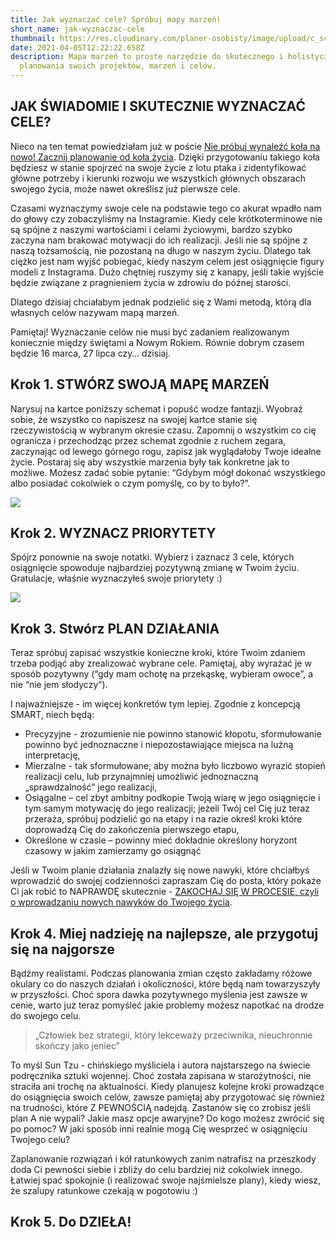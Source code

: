 ```yaml
---
title: Jak wyznaczać cele? Spróbuj mapy marzeń!
short_name: jak-wyznaczac-cele
thumbnail: https://res.cloudinary.com/planer-osobisty/image/upload/c_scale,f_auto,q_auto,w_1400/v1619426662/Grafika_do_tekst%C3%B3w_na_bloga_12_lsoxsu.png
date: 2021-04-05T12:22:22.658Z
description: Mapa marzeń to proste narzędzie do skutecznego i holistycznego
  planowania swoich projektów, marzeń i celów.
---
```

## JAK ŚWIADOMIE I SKUTECZNIE WYZNACZAĆ CELE?

Nieco na ten temat powiedziałam już w poście [Nie próbuj wynaleźć koła na nowo! Zacznij planowanie od koła życia](/blog/kolo-zycia). Dzięki przygotowaniu takiego koła będziesz w stanie spojrzeć na swoje życie z lotu ptaka i zidentyfikować główne potrzeby i kierunki rozwoju we wszystkich głównych obszarach swojego życia, może nawet określisz już pierwsze cele. 

Czasami wyznaczymy swoje cele na podstawie tego co akurat wpadło nam do głowy czy zobaczyliśmy na Instagramie. Kiedy cele krótkoterminowe nie są spójne z naszymi wartościami i celami życiowymi, bardzo szybko zaczyna nam brakować motywacji do ich realizacji. Jeśli nie są spójne z naszą tożsamością, nie pozostaną na długo w naszym życiu. Dlatego tak ciężko jest nam wyjść pobiegać, kiedy naszym celem jest osiągnięcie figury modeli z Instagrama. Dużo chętniej ruszymy się z kanapy, jeśli takie wyjście będzie związane z pragnieniem życia w zdrowiu do późnej starości. 

Dlatego dzisiaj chciałabym jednak podzielić się z Wami metodą, którą dla własnych celów nazywam mapą marzeń. 

Pamiętaj! Wyznaczanie celów nie musi być zadaniem realizowanym koniecznie między świętami a Nowym Rokiem. Równie dobrym czasem będzie 16 marca, 27 lipca czy… dzisiaj.

## Krok 1. STWÓRZ SWOJĄ MAPĘ MARZEŃ

Narysuj na kartce poniższy schemat i popuść wodze fantazji. Wyobraź sobie, że wszystko co napiszesz na swojej kartce stanie się rzeczywistością w wybranym okresie czasu. Zapomnij o wszystkim co cię ogranicza i przechodząc przez schemat zgodnie z ruchem zegara, zaczynając od lewego górnego rogu, zapisz jak wyglądałoby Twoje idealne życie. Postaraj się aby wszystkie marzenia były tak konkretne jak to możliwe. Możesz zadać sobie pytanie:
“Gdybym mógł dokonać wszystkiego albo posiadać cokolwiek o czym pomyślę, co by to było?”. 

![](https://res.cloudinary.com/planer-osobisty/image/upload/c_scale,f_auto,q_auto,w_1400/v1649701884/Grafika_do_tekst%C3%B3w_na_bloga_mkqxp1.png)

## Krok 2. WYZNACZ PRIORYTETY

Spójrz ponownie na swoje notatki. Wybierz i zaznacz 3 cele, których osiągnięcie spowoduje najbardziej pozytywną zmianę w Twoim życiu. Gratulacje, właśnie wyznaczyłeś swoje priorytety :)

![](https://res.cloudinary.com/planer-osobisty/image/upload/c_scale,f_auto,q_auto,w_1400/v1649701960/Grafika_do_tekst%C3%B3w_na_bloga_1_gavjqw.png)

## Krok 3. Stwórz PLAN DZIAŁANIA

Teraz spróbuj zapisać wszystkie konieczne kroki, które Twoim zdaniem trzeba podjąć aby zrealizować wybrane cele. Pamiętaj, aby wyrażać je w sposób pozytywny (“gdy mam ochotę na przekąskę, wybieram owoce”, a nie “nie jem słodyczy”). 

I najważniejsze - im więcej konkretów tym lepiej. Zgodnie z koncepcją SMART, niech będą:

* Precyzyjne - zrozumienie nie powinno stanowić kłopotu, sformułowanie powinno być jednoznaczne i niepozostawiające miejsca na luźną interpretację,
* Mierzalne - tak sformułowane, aby można było liczbowo wyrazić stopień realizacji celu, lub przynajmniej umożliwić jednoznaczną „sprawdzalność” jego realizacji,
* Osiągalne – cel zbyt ambitny podkopie Twoją wiarę w jego osiągnięcie i tym samym motywację do jego realizacji; jeżeli Twój cel Cię już teraz przeraża, spróbuj podzielić go na etapy i na razie określ kroki które doprowadzą Cię do zakończenia pierwszego etapu,
* Określone w czasie –  powinny mieć dokładnie określony horyzont czasowy w jakim zamierzamy go osiągnąć 

Jeśli w Twoim planie działania znalazły się nowe nawyki, które chciałbyś wprowadzić do swojej codzienności zapraszam Cię do posta, który pokaże Ci jak robić to NAPRAWDĘ skutecznie - [ZAKOCHAJ SIĘ W PROCESIE, czyli o wprowadzaniu nowych nawyków do Twojego życia](https://planerosobisty.pl/blog/wprowadzanie-nowych-nawykow). 

## Krok 4. Miej nadzieję na najlepsze, ale przygotuj się na najgorsze

Bądźmy realistami. Podczas planowania zmian często zakładamy różowe okulary co do naszych działań i okoliczności, które będą nam towarzyszyły w przyszłości. Choć spora dawka pozytywnego myślenia jest zawsze w cenie, warto już teraz pomyśleć jakie problemy możesz napotkać na drodze do swojego celu. 

> „Człowiek bez strategii, który lekceważy przeciwnika, nieuchronnie skończy jako jeniec” 

To myśl Sun Tzu - chińskiego myśliciela i autora najstarszego na świecie podręcznika sztuki wojennej. Choć została zapisana w starożytności, nie straciła ani trochę na aktualności. Kiedy planujesz kolejne kroki prowadzące do osiągnięcia swoich celów, zawsze pamiętaj aby przygotować się również na trudności, które Z PEWNOŚCIĄ nadejdą. Zastanów się co zrobisz jeśli plan A nie wypali? Jakie masz opcje awaryjne? Do kogo możesz zwrócić się po pomoc? W jaki sposób inni realnie mogą Cię wesprzeć w osiągnięciu Twojego celu? 

Zaplanowanie rozwiązań i kół ratunkowych zanim natrafisz na przeszkody doda Ci pewności siebie i zbliży do celu bardziej niż cokolwiek innego. Łatwiej spać spokojnie (i realizować swoje najśmielsze plany), kiedy wiesz, że szalupy ratunkowe czekają w pogotowiu :) 

## Krok 5. Do DZIEŁA!